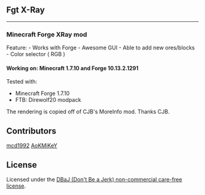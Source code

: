 ## Fgt X-Ray
---
### Minecraft Forge XRay mod

Feature:
    - Works with Forge
    - Awesome GUI
    - Able to add new ores/blocks
    - Color selector ( RGB )

#### Working on: Minecraft 1.7.10 and Forge 10.13.2.1291

Tested with:
 - Minecraft Forge 1.7.10
 - FTB: Direwolf20 modpack

The rendering is copied off of CJB's MoreInfo mod. Thanks CJB.

## Contributors
[mcd1992](https://github.com/mcd1992)
[AoKMiKeY](https://github.com/aokmikey)

## License
Licensed under the [DBaJ (Don't Be a Jerk) non-commercial care-free license](http://www.dbad-license.org/).
